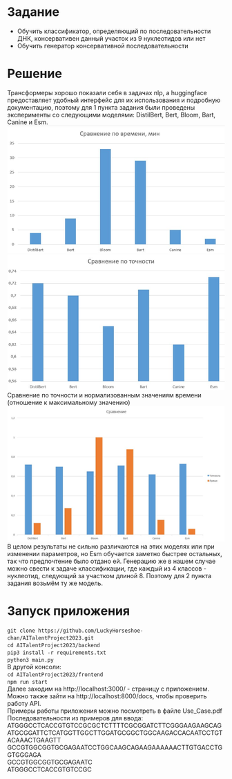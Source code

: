 # Задание
- Обучить классификатор, определяющий по последовательности ДНК, консервативен данный участок из 9 нуклеотидов или нет  
- Обучить генератор консервативной последовательности  
# Решение
Трансформеры хорошо показали себя в задачах nlp, а huggingface предоставляет удобный интерфейс для их использования и подробную документацию, поэтому для 1 пункта задания были проведены эксперименты со следующими моделями: DistilBert, Bert, Bloom, Bart, Canine и Esm.  
![alt text](https://github.com/LuckyHorseshoe-chan/AITalentProject2023/blob/main/imgs/time_comparison2.jpg)  
![alt text](https://github.com/LuckyHorseshoe-chan/AITalentProject2023/blob/main/imgs/accuracy_comparison.jpg)  
Сравнение по точности и нормализованным значениям времени (отношение к максимальному значению)  
![alt text](https://github.com/LuckyHorseshoe-chan/AITalentProject2023/blob/main/imgs/comparison.jpg)  
В целом результаты не сильно различаются на этих моделях или при изменении параметров, но Esm обучается заметно быстрее остальных, так что предпочтение было отдано ей. Генерацию же в нашем случае можно свести к задаче классификации, где каждый из 4 классов - нуклеотид, следующий за участком длиной 8. Поэтому для 2 пункта задания возьмём ту же модель.  
# Запуск приложения  
`git clone https://github.com/LuckyHorseshoe-chan/AITalentProject2023.git`  
`cd AITalentProject2023/backend`   
`pip3 install -r requirements.txt`  
`python3 main.py`  
В другой консоли:  
`cd AITalentProject2023/frontend`  
`npm run start`  
Далее заходим на http://localhost:3000/ - страницу с приложением. Можно также зайти на http://localhost:8000/docs, чтобы проверить работу API.  
Примеры работы приложения можно посмотреть в файле Use_Case.pdf  
Последовательности из примеров для ввода:  
ATGGGCCTCACCGTGTCCGCGCTCTTTTCGCGGATCTTCGGGAAGAAGCAGATGCGGATTCTCATGGTTGGCTTGGATGCGGCTGGCAAGACCACAATCCTGTACAAACTGAAGTT  
GCCGTGGCGGTGCGAGAATCCTGGCAAGCAGAAGAAAAAACTTGTGACCTGGTGGGAGA  
GCCGTGGCGGTGCGAGAATC  
ATGGGCCTCACCGTGTCCGC  